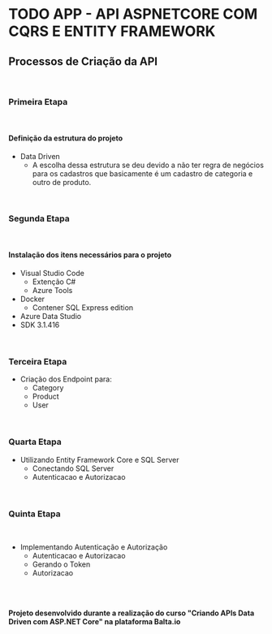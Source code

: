 # TODO APP - API ASPNETCORE COM CQRS E ENTITY FRAMEWORK 

## Processos de Criação da API

<br>

### Primeira Etapa

<br>

#### Definição da estrutura do projeto
 - Data Driven
   - A escolha dessa estrutura se deu devido a não ter regra de negócios para os cadastros que basicamente é um cadastro de categoria e outro de produto.

<br>

### Segunda Etapa
<br>

#### Instalação dos itens necessários para o projeto
  - Visual Studio Code
     - Extenção C#
     - Azure Tools
  - Docker
    - Contener SQL Express edition
  - Azure Data Studio
  - SDK 3.1.416

<br>

### Terceira Etapa
 - Criação dos Endpoint para: 
   - Category
   - Product
   - User

<br>

### Quarta Etapa
- Utilizando Entity Framework Core e SQL Server
  - Conectando SQL Server
  - Autenticacao e Autorizacao

<br>

### Quinta Etapa
<br>

 - Implementando Autenticação e Autorização
    - Autenticacao e Autorizacao
    - Gerando o Token
    - Autorizacao

<br><br>

**Projeto desenvolvido durante a realização do curso "Criando APIs Data Driven com ASP.NET Core" na plataforma Balta.io**
